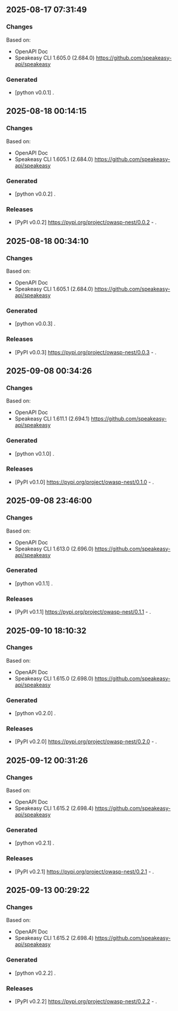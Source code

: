 

## 2025-08-17 07:31:49
### Changes
Based on:
- OpenAPI Doc  
- Speakeasy CLI 1.605.0 (2.684.0) https://github.com/speakeasy-api/speakeasy
### Generated
- [python v0.0.1] .

## 2025-08-18 00:14:15
### Changes
Based on:
- OpenAPI Doc  
- Speakeasy CLI 1.605.1 (2.684.0) https://github.com/speakeasy-api/speakeasy
### Generated
- [python v0.0.2] .
### Releases
- [PyPI v0.0.2] https://pypi.org/project/owasp-nest/0.0.2 - .

## 2025-08-18 00:34:10
### Changes
Based on:
- OpenAPI Doc  
- Speakeasy CLI 1.605.1 (2.684.0) https://github.com/speakeasy-api/speakeasy
### Generated
- [python v0.0.3] .
### Releases
- [PyPI v0.0.3] https://pypi.org/project/owasp-nest/0.0.3 - .

## 2025-09-08 00:34:26
### Changes
Based on:
- OpenAPI Doc  
- Speakeasy CLI 1.611.1 (2.694.1) https://github.com/speakeasy-api/speakeasy
### Generated
- [python v0.1.0] .
### Releases
- [PyPI v0.1.0] https://pypi.org/project/owasp-nest/0.1.0 - .

## 2025-09-08 23:46:00
### Changes
Based on:
- OpenAPI Doc  
- Speakeasy CLI 1.613.0 (2.696.0) https://github.com/speakeasy-api/speakeasy
### Generated
- [python v0.1.1] .
### Releases
- [PyPI v0.1.1] https://pypi.org/project/owasp-nest/0.1.1 - .

## 2025-09-10 18:10:32
### Changes
Based on:
- OpenAPI Doc  
- Speakeasy CLI 1.615.0 (2.698.0) https://github.com/speakeasy-api/speakeasy
### Generated
- [python v0.2.0] .
### Releases
- [PyPI v0.2.0] https://pypi.org/project/owasp-nest/0.2.0 - .

## 2025-09-12 00:31:26
### Changes
Based on:
- OpenAPI Doc  
- Speakeasy CLI 1.615.2 (2.698.4) https://github.com/speakeasy-api/speakeasy
### Generated
- [python v0.2.1] .
### Releases
- [PyPI v0.2.1] https://pypi.org/project/owasp-nest/0.2.1 - .

## 2025-09-13 00:29:22
### Changes
Based on:
- OpenAPI Doc  
- Speakeasy CLI 1.615.2 (2.698.4) https://github.com/speakeasy-api/speakeasy
### Generated
- [python v0.2.2] .
### Releases
- [PyPI v0.2.2] https://pypi.org/project/owasp-nest/0.2.2 - .